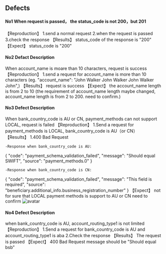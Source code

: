 ## Defects

#### No1 When request is passed， the status_code is not 200，but 201
【Reproduction】
1.send a normal request
2.when the request is passed
3.check the response
【Results】
status_code of the response is "200"
【Expect】
status_code is "200"


#### No2 Defact Description
When account_name is moare than 10 characters, request is success
【Reproduction】
1.send a request for account_name is more than 10 characters
(eg. "account_name": "John Walker John Walker John Walker John",)
【Results】
request is success
【Expect】
the account_name length is from 2 to 10
(the requirement of account_name length maybe changed, account_name length is from 2 to 200. need to confirm.)

#### No3 Defect Description
When bank_country_code is AU or CN, payment_methods can not support LOCAL, request is failed
【Reproduction】
1.Send a request for payment_methods is LOCAL, bank_country_code is AU（or CN）
【Results】
1.400 Bad Request

    -Response when bank_country_code is AU:
{
  "code": "payment_schema_validation_failed",
  "message": "Should equal SWIFT",
  "source": "payment_methods.0"
}

    -Response when bank_country_code is CN:
{
  "code": "payment_schema_validation_failed",
  "message": "This field is required",
  "source": "beneficiary.additional_info.business_registration_number"
}
【Expect】
not for sure that LOCAL payment methods is support to AU or CN
need to confirm
![avatar](/Users/gaoyuhang/Downloads/1.png)

#### No4 Defect Description
when bank_country_code is AU, account_routing_type1 is not limited
【Reproduction】
1.Send a request for bank_country_code is AU and account_routing_type1 is aba
2.Check the response
【Results】
The request is passed
【Expect】
400 Bad Request
message should be "Should equal bsb"